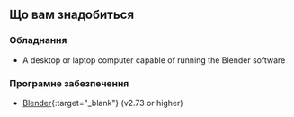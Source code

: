 ## Що вам знадобиться

### Обладнання

+ A desktop or laptop computer capable of running the Blender software

### Програмне забезпечення

+ [Blender](https://www.blender.org/download/){:target="_blank"} (v2.73 or higher)
